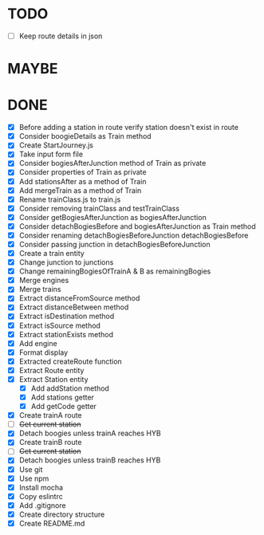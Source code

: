 # TODO
  - [ ] Keep route details in json

# MAYBE

# DONE
  - [x] Before adding a station in route verify station doesn't exist in route
  - [x] Consider boogieDetails as Train method
  - [x] Create StartJourney.js
  - [x] Take input form file
  - [x] Consider bogiesAfterJunction method of Train as private
  - [x] Consider properties of Train as private
  - [x] Add stationsAfter as a method of Train
  - [x] Add mergeTrain as a method of Train
  - [x] Rename trainClass.js to train.js
  - [x] Consider removing trainClass and testTrainClass
  - [x] Consider getBogiesAfterJunction as bogiesAfterJunction
  - [x] Consider detachBogiesBefore and bogiesAfterJunction as Train method
  - [x] Consider renaming detachBogiesBeforeJunction detachBogiesBefore
  - [x] Consider passing junction in detachBogiesBeforeJunction
  - [x] Create a train entity
  - [x] Change junction to junctions
  - [x] Change remainingBogiesOfTrainA & B as remainingBogies
  - [x] Merge engines
  - [x] Merge trains
  - [x] Extract distanceFromSource method
  - [x] Extract distanceBetween method
  - [x] Extract isDestination method
  - [x] Extract isSource method
  - [x] Extract stationExists method
  - [x] Add engine
  - [x] Format display
  - [x] Extracted createRoute function
  - [x] Extract Route entity
  - [x] Extract Station entity
    - [x] Add addStation method
    - [x] Add stations getter
    - [x] Add getCode getter
  - [x] Create trainA route
  - [ ] ~~Get current station~~
  - [x] Detach boogies unless trainA reaches HYB 
  - [x] Create trainB route
  - [ ] ~~Get current station~~
  - [x] Detach boogies unless trainB reaches HYB 
  - [x] Use git
  - [x] Use npm
  - [x] Install mocha
  - [x] Copy eslintrc
  - [x] Add .gitignore
  - [x] Create directory structure
  - [x] Create README.md
